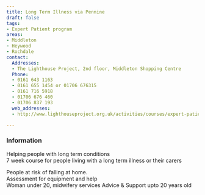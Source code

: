 ```yaml
---
title: Long Term Illness via Pennine
draft: false
tags:
- Expert Patient program
areas:
- Middleton
- Heywood
- Rochdale
contact:
  Addresses:
  - The Lighthouse Project, 2nd floor, Middleton Shopping Centre
  Phone:
  - 0161 643 1163
  - 0161 655 1454 or 01706 676315
  - 0161 716 5918
  - 01706 676 460
  - 01706 837 193
  web_addresses:
  - http://www.lighthouseproject.org.uk/activities/courses/expert-patient-programme/

---
```


### Information
Helping people with long term conditions  
7 week course for people living with a long term 
illness or their carers

People at risk of falling at home.   
Assessment for equipment and help  
Woman under 20, midwifery services
Advice & Support upto 20 years old